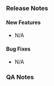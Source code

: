 <!-- Thank you for submitting a pull request.
If this is your first pull request you can find information about
contributing here:
  * https://github.com/posit-dev/positron/blob/main/CONTRIBUTING.md

We recommend synchronizing your branch with the latest changes in the
main branch by either pulling or rebasing.
-->

<!--
  Describe briefly what problem this pull request resolves, or what
  new feature it introduces. Include screenshots of any new or altered
  UI. Link to any GitHub issues but avoid "magic" keywords that will
  automatically close the issue. If there are any details about your
  approach that are unintuitive or you want to draw attention to, please
  describe them here.
-->


### Release Notes

<!--
  Optionally, replace `N/A` with text to be included in the next release notes.
  The `N/A` bullets are ignored. If you refer to one or more Positron issues,
  these issues are used to collect information about the feature or bugfix, such
  as the relevant language pack as determined by Github labels of type `lang: `.
  The note will automatically be tagged with the language.

  These notes are typically filled by the Positron team. If you are an external
  contributor, you may ignore this section.
-->

#### New Features

- N/A

#### Bug Fixes

- N/A


### QA Notes

<!--
	Positron team members: please add relevant e2e test tags, so the tests can be
	run when you open this pull request.

	See https://github.com/posit-dev/positron/blob/main/test/e2e/README.md#pull-requests-and-test-tags
	for instructions on including the tags, and https://github.com/posit-dev/positron/blob/main/test/e2e/infra/test-runner/test-tags.ts
	for the list of available tags.

	Example tags: @:web @:win
-->


<!--
  Add additional information for QA on how to validate the change,
  paying special attention to the level of risk, adjacent areas that
  could be affected by the change, and any important contextual
  information not present in the linked issues.
-->

